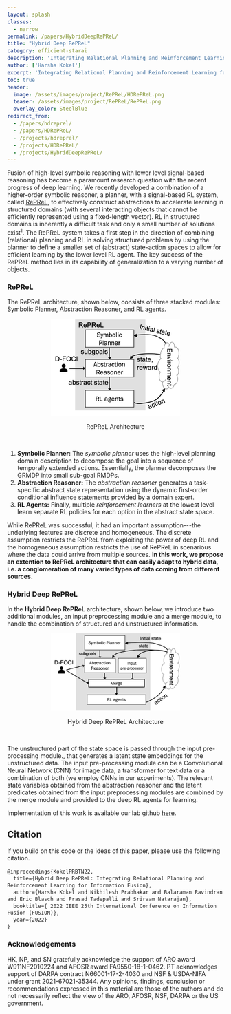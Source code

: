 ```yaml
---
layout: splash
classes:
  - narrow
permalink: /papers/HybridDeepRePReL/
title: "Hybrid Deep RePReL"
category: efficient-starai
description: 'Integrating Relational Planning and Reinforcement Learning for Information Fusion, by Harsha Kokel, Nikhilesh Prabhakar, Balaraman Ravindran, Eric Blasch, Prasad Tadepalli, Sriraam Natarajan, In FUSION 2022'
author: ['Harsha Kokel']
excerpt: 'Integrating Relational Planning and Reinforcement Learning for Information Fusion <br><i>Harsha Kokel, Nikhilesh Prabhakar, Balaraman Ravindran, Eric Blasch, Prasad Tadepalli, Sriraam Natarajan</i><br/><br/>{::nomarkdown}  <a href="/assets/pdfs/Kokel_FUSION22.pdf" class="btn btn--light-outline btn--large"><i class="fas fa-file-pdf"></i> Paper</a>  <a href="https://github.com/starling-lab/DeepRePReL" class="btn btn--light-outline btn--large"><i class="fas fa-code"></i> Code</a>{:/nomarkdown}'
toc: true
header:
  image: /assets/images/project/RePReL/HDRePReL.png
  teaser: /assets/images/project/RePReL/RePReL.png
  overlay_color: SteelBlue  
redirect_from:
  - /papers/hdreprel/
  - /papers/HDRePReL/
  - /projects/hdreprel/
  - /projects/HDRePReL/
  - /projects/HybridDeepRePReL/
---
```



Fusion of high-level symbolic reasoning with lower level signal-based reasoning has become a paramount research question with the recent progress of deep learning. We recently  developed a  combination of a higher-order symbolic reasoner, a planner, with a signal-based RL system, called [RePReL](/papers/RePReL/), to effectively construct abstractions to accelerate learning in  structured domains (with several interacting objects that cannot be efficiently represented using a fixed-length vector). RL in structured domains is inherently a difficult task and only a small number of solutions exist<sup>1</sup>. The RePReL system takes a first step in the direction of combining (relational) planning and RL in solving structured problems by using the planner to define a smaller set of (abstract) state-action spaces to allow for efficient learning by the lower level RL agent. The key success of the RePReL method lies in its capability of generalization to a varying number of objects.



### RePReL 

The RePReL architecture, shown below, consists of three stacked modules:  Symbolic Planner, Abstraction Reasoner, and RL agents. 



<div align="center" >
        <img src="/assets/images/project/RePReL/RePReL.png"  width="300"  />
        <p style="text-align:center;">RePReL Architecture</p>
</div>  
<br>  

1. **Symbolic Planner:** The *symbolic planner* uses the high-level planning domain description to decompose the goal into a sequence of temporally extended actions. Essentially, the planner decomposes the GRMDP into small sub-goal RMDPs.
2. **Abstraction Reasoner:**   The *abstraction reasoner* generates a task-specific abstract state representation using the dynamic first-order conditional influence statements provided by a domain expert.
3. **RL Agents:** Finally, multiple *reinforcement learners* at the lowest level learn separate RL policies for each option in the abstract state space. 



While RePReL was successful, it had an important assumption---the underlying features are discrete and homogeneous. The discrete assumption restricts the RePReL from exploiting the power of deep RL and the homogeneous assumption restricts the use of RePReL in scenarious where the data could arrive from multiple sources. 
**In this work, we propose an extention to RePReL architecture that can easily adapt to hybrid data, i.e. a conglomeration of many varied types of data coming from different sources.**


### Hybrid Deep RePReL 

In the **Hybrid Deep RePReL** architecture, shown below, we introduce two additional modules, an input preprocessing module and a merge module, to handle the combination of structured and unstructured information. 

<div align="center" >
        <img src="/assets/images/project/RePReL/HDRePReL.png"  width="300"  />
        <p style="text-align:center;">Hybrid Deep RePReL Architecture</p>
</div>  
<br>  


The unstructured part of the state space is passed through the input pre-processing module., that generates a latent state embeddings for the unstructured data. The input pre-processing module can be a Convolutional Neural Network (CNN) for image data, a transformer for text data or a combination of both (we
employ CNNs in our experiments).  The relevant state variables obtained from the abstraction reasoner and the latent predicates obtained from the input preprocessing modules are combined by the merge module and provided to the deep RL agents for learning.


Implementation of this work is available our lab github [here](https://github.com/starling-lab/DeepRePReL).


## Citation

If you build on this code or the ideas of this paper, please use the following citation.

```
@inproceedings{KokelPRBTN22,
  title={Hybrid Deep RePReL: Integrating Relational Planning and Reinforcement Learning for Information Fusion},
  author={Harsha Kokel and Nikhilesh Prabhakar and Balaraman Ravindran and Eric Blasch and Prasad Tadepalli and Sriraam Natarajan},
  booktitle={ 2022 IEEE 25th International Conference on Information Fusion (FUSION)}, 
  year={2022}
}
```

### Acknowledgements

HK, NP, and SN gratefully acknowledge the support of ARO award W911NF2010224 and  AFOSR award FA9550-18-1-0462. PT acknowledges support of DARPA contract N66001-17-2-4030 and NSF & USDA-NIFA under grant  2021-67021-35344. Any opinions, findings, conclusion or recommendations expressed in this material are those of the authors and do not necessarily reflect the view of the ARO, AFOSR, NSF, DARPA or the US government.

